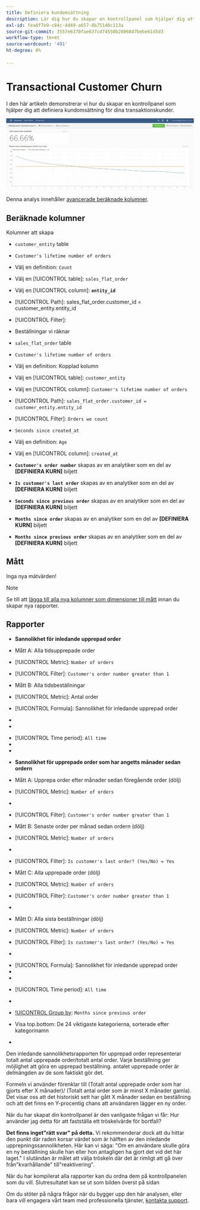 ```yaml
---
title: Definiera kundomsättning
description: Lär dig hur du skapar en kontrollpanel som hjälper dig att definiera kundomsättning för dina transaktionskunder.
exl-id: fea8f7e9-c84c-4d49-a657-8b75140c113a
source-git-commit: 3557e6370fae637cd74550b2806847bebe61d5d3
workflow-type: tm+mt
source-wordcount: '491'
ht-degree: 0%

---
```


# Transactional Customer Churn

I den här artikeln demonstrerar vi hur du skapar en kontrollpanel som hjälper dig att definiera kundomsättning för dina transaktionskunder.

![](../../assets/churn-deashboard.png)

Denna analys innehåller [avancerade beräknade kolumner](../data-warehouse-mgr/adv-calc-columns.md).

## Beräknade kolumner

Kolumner att skapa

* `customer_entity` table
* `Customer's lifetime number of orders`
* Välj en definition: `Count`
* Välj en [!UICONTROL table]: `sales_flat_order`
* Välj en [!UICONTROL column]: **`entity_id`**
* [!UICONTROL Path]: sales_flat_order.customer_id = customer_entity.entity_id
* [!UICONTROL Filter]:
* Beställningar vi räknar

* `sales_flat_order` table
* `Customer's lifetime number of orders`
* Välj en definition: Kopplad kolumn
* Välj en [!UICONTROL table]: `customer_entity`
* Välj en [!UICONTROL column]: `Customer's lifetime number of orders`
* [!UICONTROL Path]: `sales_flat_order.customer_id = customer_entity.entity_id`
* [!UICONTROL Filter]: `Orders we count`

* `Seconds since created_at`
* Välj en definition: `Age`
* Välj en [!UICONTROL column]: `created_at`

* **`Customer's order number`** skapas av en analytiker som en del av **[DEFINIERA KURN]** biljett
* **`Is customer's last order`** skapas av en analytiker som en del av **[DEFINIERA KURN]** biljett
* **`Seconds since previous order`** skapas av en analytiker som en del av **[DEFINIERA KURN]** biljett
* **`Months since order`** skapas av en analytiker som en del av **[DEFINIERA KURN]** biljett
* **`Months since previous order`** skapas av en analytiker som en del av **[DEFINIERA KURN]** biljett

## Mått

Inga nya mätvärden!

>[!NOTE]
>
>Se till att [lägga till alla nya kolumner som dimensioner till mått](../data-warehouse-mgr/manage-data-dimensions-metrics.md) innan du skapar nya rapporter.

## Rapporter

* **Sannolikhet för inledande upprepad order**
* Mått A: Alla tidsupprepade order
* [!UICONTROL Metric]: `Number of orders`
* [!UICONTROL Filter]: `Customer's order number greater than 1`

* Mått B: Alla tidsbeställningar
* [!UICONTROL Metric]: Antal order

* [!UICONTROL Formula]: Sannolikhet för inledande upprepad order
* 
   [!UICONTROL-formel]: `A/B`
* 

   [!UICONTROL Format]: `Percent`

* [!UICONTROL Time period]: `All time`
* 
   [!UICONTROL Interval]: `None`
* 

   [!UICONTROL Chart type]: `Scalar`

* **Sannolikhet för upprepade order som har angetts månader sedan ordern**
* Mått A: Upprepa order efter månader sedan föregående order (dölj)
* [!UICONTROL Metric]: `Number of orders`
* 
   [!UICONTROL Perspective]: `Cumulative`
* [!UICONTROL Filter]: `Customer's order number greater than 1`

* Mått B: Senaste order per månad sedan ordern (dölj)
* [!UICONTROL Metric]: `Number of orders`
* 
   [!UICONTROL Perspective]: `Cumulative`
* [!UICONTROL Filter]: `Is customer's last order? (Yes/No) = Yes`

* Mått C: Alla upprepade order (dölj)
* [!UICONTROL Metric]: `Number of orders`
* [!UICONTROL Filter]: `Customer's order number greater than 1`

* 

   [!UICONTROL Group by]: `Independent`

* Mått D: Alla sista beställningar (dölj)
* [!UICONTROL Metric]: `Number of orders`
* [!UICONTROL Filter]: `Is customer's last order? (Yes/No) = Yes`

* 

   [!UICONTROL Group by]: `Independent`

* [!UICONTROL Formula]: Sannolikhet för inledande upprepad order
* 
   [!UICONTROL-formel]: `(C-A)/(C+D-A-B)`
* 

   [!UICONTROL Format]: `Percent`

* [!UICONTROL Time period]: `All time`
* 
   [!UICONTROL Interval]: `None`
* [!UICONTROL Group by]: `Months since previous order`
* Visa top.bottom: De 24 viktigaste kategorierna, sorterade efter kategorinamn

* 

   [!UICONTROL Chart type]: `Line`

Den inledande sannolikhetsrapporten för upprepad order representerar totalt antal upprepade order/totalt antal order. Varje beställning ger möjlighet att göra en upprepad beställning. antalet upprepade order är delmängden av de som faktiskt gör det.

Formeln vi använder förenklar till (Totalt antal upprepade order som har gjorts efter X månader)/ (Totalt antal order som är minst X månader gamla). Det visar oss att det historiskt sett har gått X månader sedan en beställning och att det finns en Y-procentig chans att användaren lägger en ny order.

När du har skapat din kontrollpanel är den vanligaste frågan vi får: Hur använder jag detta för att fastställa ett tröskelvärde för bortfall?

**Det finns inget&quot;rätt svar&quot; på detta.** Vi rekommenderar dock att du hittar den punkt där raden korsar värdet som är hälften av den inledande upprepningssannolikheten. Här kan vi säga: &quot;Om en användare skulle göra en ny beställning skulle han eller hon antagligen ha gjort det vid det här laget.&quot; I slutändan är målet att välja tröskeln där det är rimligt att gå över från&quot;kvarhållande&quot; till&quot;reaktivering&quot;.

När du har kompilerat alla rapporter kan du ordna dem på kontrollpanelen som du vill. Slutresultatet kan se ut som bilden överst på sidan

Om du stöter på några frågor när du bygger upp den här analysen, eller bara vill engagera vårt team med professionella tjänster, [kontakta support](../../guide-overview.md).
